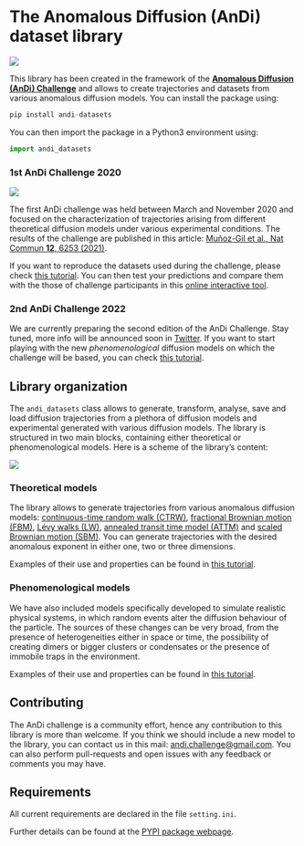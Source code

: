 The Anomalous Diffusion (AnDi) dataset library
================

<!-- WARNING: THIS FILE WAS AUTOGENERATED! DO NOT EDIT! -->

<div>

[![](https://zenodo.org/badge/DOI/10.5281/zenodo.4775311.svg)](https://doi.org/10.5281/zenodo.4775311)

</div>

This library has been created in the framework of the [**Anomalous
Diffusion (AnDi) Challenge**](http://andi-challenge.org/) and allows to
create trajectories and datasets from various anomalous diffusion
models. You can install the package using:

``` python
pip install andi-datasets
```

You can then import the package in a Python3 environment using:

``` python
import andi_datasets
```

### 1st AnDi Challenge 2020

![](figures/experiments_andi1.svg)

The first AnDi challenge was held between March and November 2020 and
focused on the characterization of trajectories arising from different
theoretical diffusion models under various experimental conditions. The
results of the challenge are published in this article: [Muñoz-Gil et
al., Nat Commun **12**, 6253
(2021)](https://doi.org/10.1038/s41467-021-26320-w).

If you want to reproduce the datasets used during the challenge, please
check [this
tutorial](https://github.com/AnDiChallenge/andi_datasets/blob/master/tutorials/challenge2021_submission.ipynb).
You can then test your predictions and compare them with the those of
challenge participants in this [online interactive
tool](http://andi-challenge.org/interactive-tool/).

### 2nd AnDi Challenge 2022

We are currently preparing the second edition of the AnDi Challenge.
Stay tuned, more info will be announced soon in
[Twitter](https://twitter.com/AndiChallenge). If you want to start
playing with the new *phenomenological* diffusion models on which the
challenge will be based, you can check [this
tutorial](https://github.com/AnDiChallenge/andi_datasets/blob/master/tutorials/challenge2022_datasets.ipynb).

## Library organization

The `andi_datasets` class allows to generate, transform, analyse, save
and load diffusion trajectories from a plethora of diffusion models and
experimental generated with various diffusion models. The library is
structured in two main blocks, containing either theoretical or
phenomenological models. Here is a scheme of the library’s content:

![](figures/scheme_v1.svg)

### Theoretical models

The library allows to generate trajectories from various anomalous
diffusion models: [continuous-time random walk
(CTRW)](https://journals.aps.org/prb/abstract/10.1103/PhysRevB.12.2455),
[fractional Brownian motion (FBM)](https://doi.org/10.1137%2F1010093),
[Lévy walks (LW)](https://doi.org/10.1103%2FPhysRevE.49.4873), [annealed
transit time model
(ATTM)](https://doi.org/10.1103%2FPhysRevLett.112.150603) and [scaled
Brownian motion (SBM)](https://doi.org/10.1103%2FPhysRevE.66.021114).
You can generate trajectories with the desired anomalous exponent in
either one, two or three dimensions.

Examples of their use and properties can be found in [this
tutorial](https://github.com/AnDiChallenge/andi_datasets/blob/master/tutorials/challenge2020_datasets.ipynb).

### Phenomenological models

We have also included models specifically developed to simulate
realistic physical systems, in which random events alter the diffusion
behaviour of the particle. The sources of these changes can be very
broad, from the presence of heterogeneities either in space or time, the
possibility of creating dimers or bigger clusters or condensates or the
presence of immobile traps in the environment.

Examples of their use and properties can be found in [this
tutorial](https://github.com/AnDiChallenge/andi_datasets/blob/master/tutorials/challenge2022_datasets.ipynb).

## Contributing

The AnDi challenge is a community effort, hence any contribution to this
library is more than welcome. If you think we should include a new model
to the library, you can contact us in this mail:
andi.challenge@gmail.com. You can also perform pull-requests and open
issues with any feedback or comments you may have.

## Requirements

All current requirements are declared in the file `setting.ini`.

Further details can be found at the [PYPI package
webpage](https://pypi.org/project/andi-datasets/).
